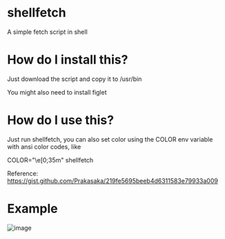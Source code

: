 # shellfetch
A simple fetch script in shell

# How do I install this?
Just download the script and copy it to /usr/bin

You might also need to install figlet

# How do I use this?
Just run shellfetch, you can also set color using the COLOR env variable with ansi color codes, like

COLOR="\e[0;35m" shellfetch

Reference: https://gist.github.com/Prakasaka/219fe5695beeb4d6311583e79933a009

# Example
![image](https://user-images.githubusercontent.com/50289495/153775830-deeee067-8328-4bb4-a328-754a98dc30a5.png)
